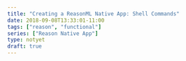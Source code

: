 ```yaml
---
title: "Creating a ReasonML Native App: Shell Commands"
date: 2018-09-08T13:33:01-11:00
tags: ["reason", "functional"]
series: ["Reason Native App"]
type: notyet
draft: true
---
```


